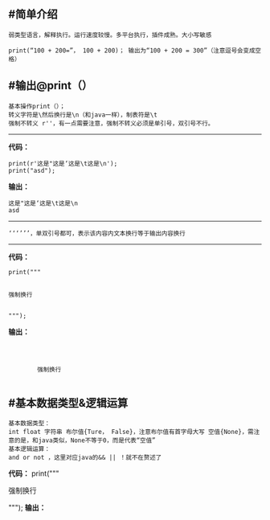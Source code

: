 #简单介绍<br> 
---------------------------------------------------------
    弱类型语言，解释执行。运行速度较慢。多平台执行，插件成熟。大小写敏感
    
    print(“100 + 200=”， 100 + 200)； 输出为“100 + 200 = 300”（注意逗号会变成空格）
    
#输出@print（）<br> 
---------------------------------------------------------
    基本操作print（）；
    转义字符是\然后换行是\n（和java一样），制表符是\t
    强制不转义 r''，有一点需要注意，强制不转义必须是单引号，双引号不行。
    
---------------------------------------------------------
**代码：**
```
print(r'这是"这是‘这是\t这是\n');
print("asd");
```
**输出：**
```
这是"这是‘这是\t这是\n
asd
```
---------------------------------------------------------
    ‘‘‘’’’，单双引号都可，表示该内容内文本换行等于输出内容换行
---------------------------------------------------------
**代码：**
```
print("""


强制换行


""");
```
**输出：**
```



        强制换行


```
#基本数据类型&逻辑运算<br>
---------------------------------------------------------
    基本数据类型：
    int float 字符串 布尔值{Ture， False}，注意布尔值有首字母大写 空值{None}，需注意的是，和java类似，None不等于0，而是代表“空值”
    基本逻辑运算：
    and or not ，这里对应java的&& || ！就不在赘述了
**代码：**
print("""


强制换行


""");
**输出：**

